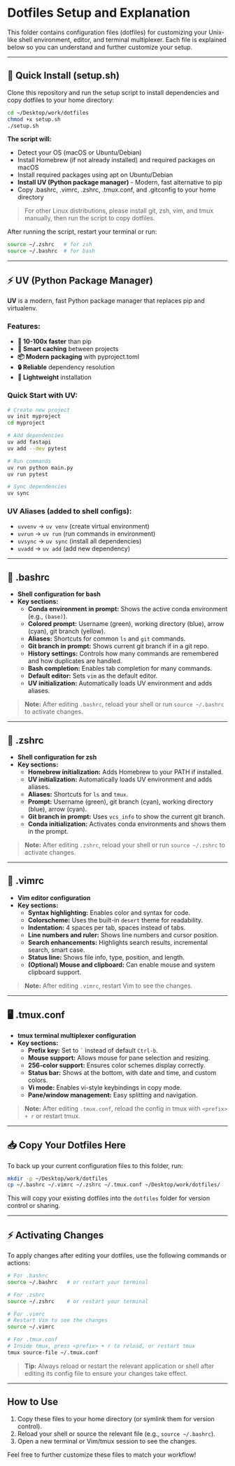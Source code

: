 # Dotfiles Setup and Explanation

This folder contains configuration files (dotfiles) for customizing your Unix-like shell environment, editor, and terminal multiplexer. Each file is explained below so you can understand and further customize your setup.

---

## 🚀 Quick Install (setup.sh)

Clone this repository and run the setup script to install dependencies and copy dotfiles to your home directory:

```sh
cd ~/Desktop/work/dotfiles
chmod +x setup.sh
./setup.sh
```

**The script will:**
- Detect your OS (macOS or Ubuntu/Debian)
- Install Homebrew (if not already installed) and required packages on macOS
- Install required packages using apt on Ubuntu/Debian
- **Install UV (Python package manager)** - Modern, fast alternative to pip
- Copy .bashrc, .vimrc, .zshrc, .tmux.conf, and .gitconfig to your home directory

> For other Linux distributions, please install git, zsh, vim, and tmux manually, then run the script to copy dotfiles.

After running the script, restart your terminal or run:

```sh
source ~/.zshrc   # for zsh
source ~/.bashrc  # for bash
```

---

## ⚡ UV (Python Package Manager)

**UV** is a modern, fast Python package manager that replaces pip and virtualenv.

### **Features:**
- **🚀 10-100x faster** than pip
- **🔄 Smart caching** between projects
- **📦 Modern packaging** with pyproject.toml
- **🔒 Reliable** dependency resolution
- **📱 Lightweight** installation

### **Quick Start with UV:**
```bash
# Create new project
uv init myproject
cd myproject

# Add dependencies
uv add fastapi
uv add --dev pytest

# Run commands
uv run python main.py
uv run pytest

# Sync dependencies
uv sync
```

### **UV Aliases (added to shell configs):**
- `uvvenv` → `uv venv` (create virtual environment)
- `uvrun` → `uv run` (run commands in environment)
- `uvsync` → `uv sync` (install all dependencies)
- `uvadd` → `uv add` (add new dependency)

---

## 🐚 .bashrc

- **Shell configuration for bash**
- **Key sections:**
  - **Conda environment in prompt:** Shows the active conda environment (e.g., `(base)`).
  - **Colored prompt:** Username (green), working directory (blue), arrow (cyan), git branch (yellow).
  - **Aliases:** Shortcuts for common `ls` and `git` commands.
  - **Git branch in prompt:** Shows current git branch if in a git repo.
  - **History settings:** Controls how many commands are remembered and how duplicates are handled.
  - **Bash completion:** Enables tab completion for many commands.
  - **Default editor:** Sets `vim` as the default editor.
  - **UV initialization:** Automatically loads UV environment and adds aliases.

> **Note:** After editing `.bashrc`, reload your shell or run `source ~/.bashrc` to activate changes.

---

## 🐚 .zshrc

- **Shell configuration for zsh**
- **Key sections:**
  - **Homebrew initialization:** Adds Homebrew to your PATH if installed.
  - **UV initialization:** Automatically loads UV environment and adds aliases.
  - **Aliases:** Shortcuts for `ls` and `tmux`.
  - **Prompt:** Username (green), git branch (cyan), working directory (blue), arrow (cyan).
  - **Git branch in prompt:** Uses `vcs_info` to show the current git branch.
  - **Conda initialization:** Activates conda environments and shows them in the prompt.

> **Note:** After editing `.zshrc`, reload your shell or run `source ~/.zshrc` to activate changes.

---

## 📝 .vimrc

- **Vim editor configuration**
- **Key sections:**
  - **Syntax highlighting:** Enables color and syntax for code.
  - **Colorscheme:** Uses the built-in `desert` theme for readability.
  - **Indentation:** 4 spaces per tab, spaces instead of tabs.
  - **Line numbers and ruler:** Shows line numbers and cursor position.
  - **Search enhancements:** Highlights search results, incremental search, smart case.
  - **Status line:** Shows file info, type, position, and length.
  - **(Optional) Mouse and clipboard:** Can enable mouse and system clipboard support.

> **Note:** After editing `.vimrc`, restart Vim to see the changes.

---

## 🖥️ .tmux.conf

- **tmux terminal multiplexer configuration**
- **Key sections:**
  - **Prefix key:** Set to `` ` `` instead of default `Ctrl-b`.
  - **Mouse support:** Allows mouse for pane selection and resizing.
  - **256-color support:** Ensures color schemes display correctly.
  - **Status bar:** Shows at the bottom, with date and time, and custom colors.
  - **Vi mode:** Enables vi-style keybindings in copy mode.
  - **Pane/window management:** Easy splitting and navigation.

> **Note:** After editing `.tmux.conf`, reload the config in tmux with `<prefix> + r` or restart tmux.

---

## 📥 Copy Your Dotfiles Here

To back up your current configuration files to this folder, run:

```bash
mkdir -p ~/Desktop/work/dotfiles
cp ~/.bashrc ~/.vimrc ~/.zshrc ~/.tmux.conf ~/Desktop/work/dotfiles/
```

This will copy your existing dotfiles into the `dotfiles` folder for version control or sharing.

---

## ⚡ Activating Changes

To apply changes after editing your dotfiles, use the following commands or actions:

```sh
# For .bashrc
source ~/.bashrc   # or restart your terminal

# For .zshrc
source ~/.zshrc    # or restart your terminal

# For .vimrc
# Restart Vim to see the changes
source ~/.vimrc

# For .tmux.conf
# Inside tmux, press <prefix> + r to reload, or restart tmux
tmux source-file ~/.tmux.conf
```

> **Tip:** Always reload or restart the relevant application or shell after editing its config file to ensure your changes take effect.

---

## How to Use

1. Copy these files to your home directory (or symlink them for version control).
2. Reload your shell or source the relevant file (e.g., `source ~/.bashrc`).
3. Open a new terminal or Vim/tmux session to see the changes.

Feel free to further customize these files to match your workflow!

